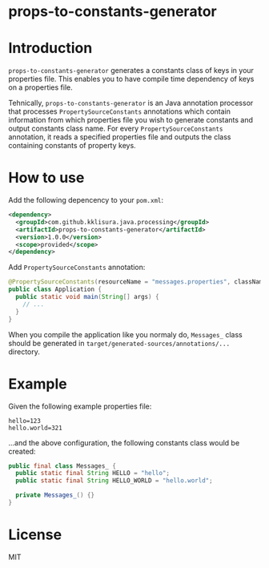 # props-to-constants-generator

# Introduction

`props-to-constants-generator` generates a constants class of keys in your properties file. This enables you to have compile time dependency of keys on a properties file.

Tehnically, `props-to-constants-generator` is an Java annotation processor that processes `PropertySourceConstants` annotations which contain information from which properties file you wish to generate constants and output constants class name. For every `PropertySourceConstants` annotation, it reads a specified properties file and outputs the class containing constants of property keys.

# How to use

Add the following depencency to your `pom.xml`:
```xml
<dependency>
  <groupId>com.github.kklisura.java.processing</groupId>
  <artifactId>props-to-constants-generator</artifactId>
  <version>1.0.0</version>
  <scope>provided</scope>
</dependency>
```

Add `PropertySourceConstants` annotation:

```java
@PropertySourceConstants(resourceName = "messages.properties", className = "Messages_")
public class Application {
  public static void main(String[] args) {
    // ...
  }
}
```
When you compile the application like you normaly do, `Messages_` class should be generated in `target/generated-sources/annotations/...` directory.

# Example

Given the following example properties file:

```properties
hello=123
hello.world=321
```

...and the above configuration, the following constants class would be created:

```java
public final class Messages_ {
  public static final String HELLO = "hello";
  public static final String HELLO_WORLD = "hello.world";

  private Messages_() {}
}
```

# License

MIT

